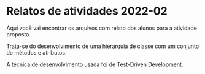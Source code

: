 # Relatos de atividades 2022-02

Aqui você vai encontrar os arquivos com relato dos alunos para a atividade proposta.

Trata-se do desenvolvimento de uma hierarquia de classe com um conjunto de métodos e atributos.

A técnica de desenvolvimento usada foi de Test-Driven Development.


